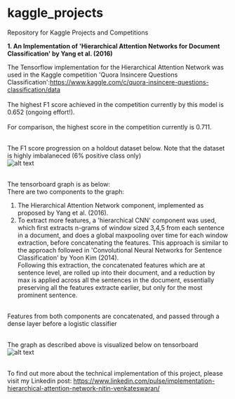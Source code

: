 # kaggle_projects
Repository for Kaggle Projects and Competitions


**1. An Implementation of 'Hierarchical Attention Networks for Document Classification' by Yang et al. (2016)**

The Tensorflow implementation for the Hierarchical Attention Network was used in the Kaggle competition 'Quora Insincere Questions Classification':https://www.kaggle.com/c/quora-insincere-questions-classification/data <br /> <br />
The highest F1 score achieved in the competition currently by this model is 0.652 (ongoing effort!). 
<br /> <br /> 
For comparison, the highest score in the competition currently is 0.711.
<br /> <br />

The F1 score progression on a holdout dataset below. Note that the dataset is highly imbalaneced (6% positive class only) <br/>
![alt text](https://github.com/nitinvwaran/kaggle_projects/blob/master/f1_score_valid.PNG) <br /> <br />

The tensorboard graph is as below: <br/>
There are two components to the graph: <br/>
1) The Hierarchical Attention Network component, implemented as proposed by Yang et al. (2016). <br/>
2) To extract more features, a 'hierarchical CNN' component was used, which first extracts n-grams of window sized 3,4,5 from each sentence in a  document, and does a global maxpooling over time for each window extraction, before concatenating the features. This approach is similar to the approach followed in 'Convolutional Neural Networks for Sentence Classification' by Yoon Kim (2014). <br/>
Following this extraction, the concatenated features which are at sentence level, are rolled up into their document, and a reduction by max is applied across all the sentences in the document, essentially preserving all the features extracte earlier, but only for the most prominent sentence. <br /> <br/>

Features from both components are concatenated, and passed through a dense layer before a logistic classifier <br/> <br/>

The graph as described above is visualized below on tensorboard <br />
![alt text](https://github.com/nitinvwaran/kaggle_projects/blob/master/tensorboard_graph.PNG) <br /> <br />

To find out more about the technical implementation of this project, please visit my Linkedin post: https://www.linkedin.com/pulse/implementation-hierarchical-attention-network-nitin-venkateswaran/
